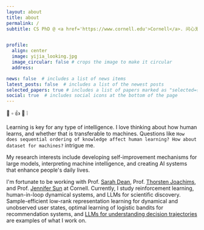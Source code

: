 ```yaml
---
layout: about
title: about
permalink: /
subtitle: CS PhD @ <a href='https://www.cornell.edu'>Cornell</a>. 问心无愧.


profile:
  align: center
  image: yijia_looking.jpg
  image_circular: false # crops the image to make it circular
  address: 

news: false  # includes a list of news items
latest_posts: false  # includes a list of the newest posts
selected_papers: true # includes a list of papers marked as "selected={true}"
social: true  # includes social icons at the bottom of the page
---
```


👋 ▫️ 👍 👀 ❕

Learning is key for any type of intelligence. I love thinking about how human learns, and whether that is transferable to machines. Questions like `How does sequential ordering of knowledge affect human learning? How about dataset for machines?` intrigue me.

My research interests include developing self-improvement mechanisms for large models, interpreting machine intelligence, and creating AI systems that enhance people's daily lives.

I'm fortunate to be working with Prof. [Sarah Dean](https://sdean.website), Prof. [Thorsten Joachims](https://www.cs.cornell.edu/people/tj/), and Prof. [Jennifer Sun](https://jenjsun.com/) at Cornell. Currently, I study reinforcement learning, human-in-loop dynamical systems, and LLMs for scientific discovery. Sample-efficient low-rank representation learning for dynamical and unobserved user states, optimal learning of logistic bandits for recommendation systems, and [LLMs for understanding decision trajectories](https://github.com/DaiYijia02/icl-hmm) are examples of what I work on.
